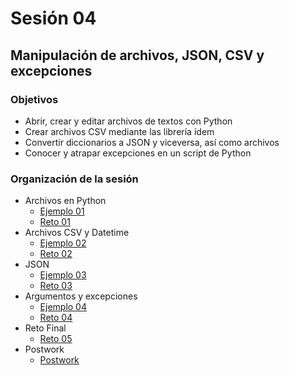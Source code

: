 # Sesión 04
## Manipulación de archivos, JSON, CSV y excepciones

### Objetivos

- Abrir, crear y editar archivos de textos con Python
- Crear archivos CSV mediante las librería ídem
- Convertir diccionarios a JSON y viceversa, así como archivos
- Conocer y atrapar excepciones en un script de Python

### Organización de la sesión

* Archivos en Python
   * [Ejemplo 01](ejemplo01/readme.md)
   * [Reto 01](reto01/readme.md)
* Archivos CSV y Datetime
   * [Ejemplo 02](ejemplo02/readme.md)
   * [Reto 02](reto02/readme.md)
* JSON
   * [Ejemplo 03](ejemplo03/readme.md)
   * [Reto 03](reto03/readme.md)
* Argumentos y excepciones
   * [Ejemplo 04](ejemplo04/readme.md)
   * [Reto 04](reto04/readme.md)
* Reto Final
    * [Reto 05](reto05/readme.md)
* Postwork
    * [Postwork](postwork/readme.md)
